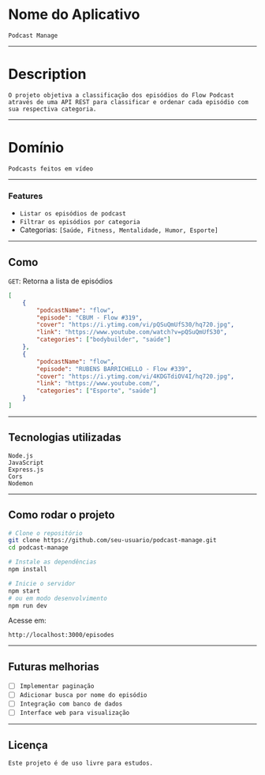 # Nome do Aplicativo  
`Podcast Manage`  

---

# Description  
`O projeto objetiva a classificação dos episódios do Flow Podcast através de uma API REST para classificar e ordenar cada episódio com sua respectiva categoria.`  

---

# Domínio  
`Podcasts feitos em vídeo`  

---

### Features  
- `Listar os episódios de podcast`  
- `Filtrar os episódios por categoria`  
-  Categorias: `[Saúde, Fitness, Mentalidade, Humor, Esporte]`  

---

## Como  
`GET`: Retorna a lista de episódios  

```json
[
    {
        "podcastName": "flow",
        "episode": "CBUM - Flow #319",
        "cover": "https://i.ytimg.com/vi/pQSuQmUfS30/hq720.jpg",
        "link": "https://www.youtube.com/watch?v=pQSuQmUfS30",
        "categories": ["bodybuilder", "saúde"]
    },
    {
        "podcastName": "flow",
        "episode": "RUBENS BARRICHELLO - Flow #339",
        "cover": "https://i.ytimg.com/vi/4KDGTdiOV4I/hq720.jpg",
        "link": "https://www.youtube.com/",
        "categories": ["Esporte", "saúde"]
    }
]
```

---

## Tecnologias utilizadas  
`Node.js`  
`JavaScript`  
`Express.js`  
`Cors`  
`Nodemon`  

---

## Como rodar o projeto  

```bash
# Clone o repositório
git clone https://github.com/seu-usuario/podcast-manage.git
cd podcast-manage

# Instale as dependências
npm install

# Inicie o servidor
npm start
# ou em modo desenvolvimento
npm run dev
```

Acesse em:  
```
http://localhost:3000/episodes
```

---

## Futuras melhorias  
- [ ] `Implementar paginação`  
- [ ] `Adicionar busca por nome do episódio`  
- [ ] `Integração com banco de dados`  
- [ ] `Interface web para visualização`  

---

## Licença  
`Este projeto é de uso livre para estudos.`  
